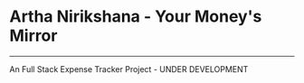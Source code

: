 # Artha Nirikshana - Your Money's Mirror
-----------------------

An Full Stack Expense Tracker Project - UNDER DEVELOPMENT